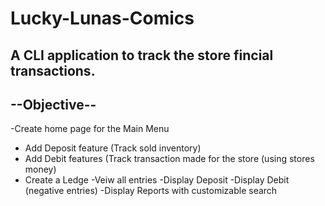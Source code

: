 # Lucky-Lunas-Comics
A CLI application to track the store fincial transactions.
--------------------------------------------
## --Objective--
-Create home page for the Main Menu
  - Add Deposit feature (Track sold inventory)
  - Add Debit features (Track transaction made for the store (using stores money)
- Create a Ledge
  -Veiw all entries
  -Display Deposit
  -Display Debit (negative entries)
  -Display Reports with customizable search
